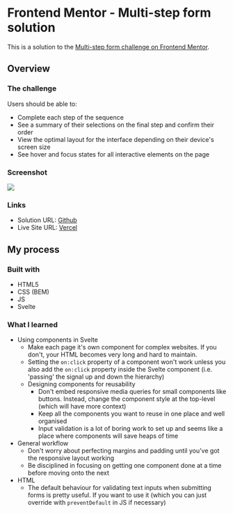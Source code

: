 # Frontend Mentor - Multi-step form solution

This is a solution to the [Multi-step form challenge on Frontend Mentor](https://www.frontendmentor.io/challenges/multistep-form-YVAnSdqQBJ). 

## Overview

### The challenge

Users should be able to:

- Complete each step of the sequence
- See a summary of their selections on the final step and confirm their order
- View the optimal layout for the interface depending on their device's screen size
- See hover and focus states for all interactive elements on the page

### Screenshot

![](./screenshot.jpg)

### Links

- Solution URL: [Github](https://github.com/jeremylloyd/frontend-mentor-multi-step-form)
- Live Site URL: [Vercel](https://frontend-mentor-multi-step-form.vercel.app/)

## My process

### Built with

- HTML5
- CSS (BEM)
- JS
- Svelte

### What I learned

- Using components in Svelte
  - Make each page it's own component for complex websites. If you don't, your HTML becomes very long and hard to maintain.
  - Setting the `on:click` property of a component won't work unless you also add the `on:click` property inside the Svelte component (i.e. 'passing' the signal up and down the hierarchy)
  - Designing components for reusability
    - Don't embed responsive media queries for small components like buttons. Instead, change the component style at the top-level (which will have more context)
    - Keep all the components you want to reuse in one place and well organised
    - Input validation is a lot of boring work to set up and seems like a place where components will save heaps of time
- General workflow
  - Don't worry about perfecting margins and padding until you've got the responsive layout working
  - Be disciplined in focusing on getting one component done at a time before moving onto the next
- HTML
  - The default behaviour for validating text inputs when submitting forms is pretty useful. If you want to use it (which you can just override with `preventDefault` in JS if necessary)
